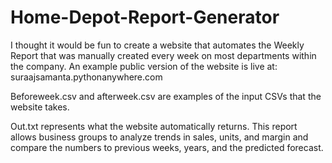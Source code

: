 # Home-Depot-Report-Generator


I thought it would be fun to create a website that automates the Weekly Report that was manually created every week on most departments within the company.
An example public version of the website is live at: suraajsamanta.pythonanywhere.com


Beforeweek.csv and afterweek.csv are examples of the input CSVs that the website takes.

Out.txt represents what the website automatically returns. 
This report allows business groups to analyze trends in sales, units, and margin and compare the numbers to previous weeks, years, and the predicted forecast.


